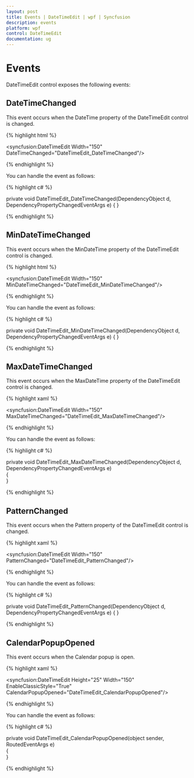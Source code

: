 ```yaml
---
layout: post
title: Events | DateTimeEdit | wpf | Syncfusion
description: events
platform: wpf
control: DateTimeEdit
documentation: ug
---
```


# Events

DateTimeEdit control exposes the following events:

## DateTimeChanged

This event occurs when the DateTime property of the DateTimeEdit control is changed.

{% highlight html %}

<syncfusion:DateTimeEdit Width="150" DateTimeChanged="DateTimeEdit_DateTimeChanged"/>

{% endhighlight  %}

You can handle the event as follows:

{% highlight c# %}

private void DateTimeEdit_DateTimeChanged(DependencyObject d, DependencyPropertyChangedEventArgs e)        {        }

{% endhighlight  %}

## MinDateTimeChanged

This event occurs when the MinDateTime property of the DateTimeEdit control is changed.

{% highlight html %}

<syncfusion:DateTimeEdit Width="150" MinDateTimeChanged="DateTimeEdit_MinDateTimeChanged"/>

{% endhighlight  %}

You can handle the event as follows:

{% highlight c# %}

private void DateTimeEdit_MinDateTimeChanged(DependencyObject d, DependencyPropertyChangedEventArgs e)        {        }

{% endhighlight %}

## MaxDateTimeChanged

This event occurs when the MaxDateTime property of the DateTimeEdit control is changed.

{% highlight xaml %}

<syncfusion:DateTimeEdit Width="150" MaxDateTimeChanged="DateTimeEdit_MaxDateTimeChanged"/>

{% endhighlight  %}

You can handle the event as follows:

{% highlight c# %}

private void DateTimeEdit_MaxDateTimeChanged(DependencyObject d, DependencyPropertyChangedEventArgs e)        
{        
}

{% endhighlight  %}

## PatternChanged

This event occurs when the Pattern property of the DateTimeEdit control is changed.

{% highlight xaml %}

<syncfusion:DateTimeEdit Width="150" PatternChanged="DateTimeEdit_PatternChanged"/>

{% endhighlight %}

You can handle the event as follows:

{% highlight c# %}

private void DateTimeEdit_PatternChanged(DependencyObject d, DependencyPropertyChangedEventArgs e)        {        }

{% endhighlight  %}

## CalendarPopupOpened

This event occurs when the Calendar popup is open.

{% highlight xaml %}

<syncfusion:DateTimeEdit Height="25" Width="150" EnableClassicStyle="True" CalendarPopupOpened="DateTimeEdit_CalendarPopupOpened"/>

{% endhighlight  %}

You can handle the event as follows:

{% highlight c# %}

private void DateTimeEdit_CalendarPopupOpened(object sender, RoutedEventArgs e)        
{        
}

{% endhighlight %}